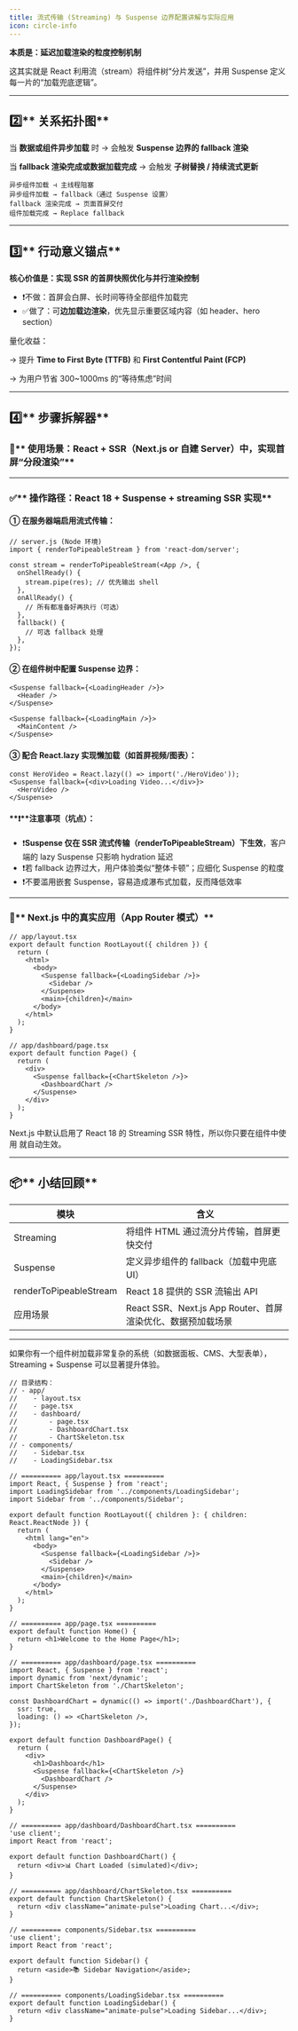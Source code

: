 ```yaml
---
title: 流式传输 (Streaming) 与 Suspense 边界配置讲解与实际应用
icon: circle-info
---
```


**本质是：延迟加载渲染的粒度控制机制**

这其实就是 React 利用流（stream）将组件树“分片发送”，并用 Suspense 定义每一片的“加载兜底逻辑”。

---

## **2️⃣**** 关系拓扑图**
  


当 **数据或组件异步加载** 时 → 会触发 **Suspense 边界的 fallback 渲染**

当 **fallback 渲染完成或数据加载完成** → 会触发 **子树替换 / 持续流式更新**

```plain
异步组件加载 ⊣ 主线程阻塞
异步组件加载 → fallback（通过 Suspense 设置）
fallback 渲染完成 → 页面首屏交付
组件加载完成 → Replace fallback
```

---

## **3️⃣**** 行动意义锚点**
  


**核心价值是：实现 SSR 的首屏快照优化与并行渲染控制**

+ ❗不做：首屏会白屏、长时间等待全部组件加载完
+ ✅做了：可**边加载边渲染**，优先显示重要区域内容（如 header、hero section）

  


量化收益：

→ 提升 **Time to First Byte (TTFB)** 和 **First Contentful Paint (FCP)**

→ 为用户节省 300~1000ms 的“等待焦虑”时间

---

## **4️⃣**** 步骤拆解器**
  


### **🎯**** 使用场景：React + SSR（Next.js or 自建 Server）中，实现首屏“分段渲染”**
---

### **✅**** 操作路径：React 18 + Suspense + streaming SSR 实现**
  


#### **① 在服务器端启用流式传输：**
```plain
// server.js (Node 环境)
import { renderToPipeableStream } from 'react-dom/server';

const stream = renderToPipeableStream(<App />, {
  onShellReady() {
    stream.pipe(res); // 优先输出 shell
  },
  onAllReady() {
    // 所有都准备好再执行（可选）
  },
  fallback() {
    // 可选 fallback 处理
  },
});
```

#### **② 在组件树中配置 Suspense 边界：**
```plain
<Suspense fallback={<LoadingHeader />}>
  <Header />
</Suspense>

<Suspense fallback={<LoadingMain />}>
  <MainContent />
</Suspense>
```

#### **③ 配合 React.lazy 实现懒加载（如首屏视频/图表）：**
```plain
const HeroVideo = React.lazy(() => import('./HeroVideo'));
<Suspense fallback={<div>Loading Video...</div>}>
  <HeroVideo />
</Suspense>
```

#### **❗****注意事项（坑点）：**
+ ❗**Suspense 仅在 SSR 流式传输（renderToPipeableStream）下生效**，客户端的 lazy Suspense 只影响 hydration 延迟
+ ❗若 fallback 边界过大，用户体验类似“整体卡顿”；应细化 Suspense 的粒度
+ ❗不要滥用嵌套 Suspense，容易造成瀑布式加载，反而降低效率

---

### **🎯**** Next.js 中的真实应用（App Router 模式）**
```plain
// app/layout.tsx
export default function RootLayout({ children }) {
  return (
    <html>
      <body>
        <Suspense fallback={<LoadingSidebar />}>
          <Sidebar />
        </Suspense>
        <main>{children}</main>
      </body>
    </html>
  );
}
```

```plain
// app/dashboard/page.tsx
export default function Page() {
  return (
    <div>
      <Suspense fallback={<ChartSkeleton />}>
        <DashboardChart />
      </Suspense>
    </div>
  );
}
```

Next.js 中默认启用了 React 18 的 Streaming SSR 特性，所以你只要在组件中使用 <Suspense> 就自动生效。

---

## **📦**** 小结回顾**
| **模块** | **含义** |
| --- | --- |
| Streaming | 将组件 HTML 通过流分片传输，首屏更快交付 |
| Suspense | 定义异步组件的 fallback（加载中兜底 UI） |
| renderToPipeableStream | React 18 提供的 SSR 流输出 API |
| 应用场景 | React SSR、Next.js App Router、首屏渲染优化、数据预加载场景 |


---

如果你有一个组件树加载非常复杂的系统（如数据面板、CMS、大型表单），Streaming + Suspense 可以显著提升体验。

  


```plain
// 目录结构：
// - app/
//    - layout.tsx
//    - page.tsx
//    - dashboard/
//        - page.tsx
//        - DashboardChart.tsx
//        - ChartSkeleton.tsx
// - components/
//    - Sidebar.tsx
//    - LoadingSidebar.tsx

// ========== app/layout.tsx ==========
import React, { Suspense } from 'react';
import LoadingSidebar from '../components/LoadingSidebar';
import Sidebar from '../components/Sidebar';

export default function RootLayout({ children }: { children: React.ReactNode }) {
  return (
    <html lang="en">
      <body>
        <Suspense fallback={<LoadingSidebar />}>
          <Sidebar />
        </Suspense>
        <main>{children}</main>
      </body>
    </html>
  );
}

// ========== app/page.tsx ==========
export default function Home() {
  return <h1>Welcome to the Home Page</h1>;
}

// ========== app/dashboard/page.tsx ==========
import React, { Suspense } from 'react';
import dynamic from 'next/dynamic';
import ChartSkeleton from './ChartSkeleton';

const DashboardChart = dynamic(() => import('./DashboardChart'), {
  ssr: true,
  loading: () => <ChartSkeleton />,
});

export default function DashboardPage() {
  return (
    <div>
      <h1>Dashboard</h1>
      <Suspense fallback={<ChartSkeleton />}
        <DashboardChart />
      </Suspense>
    </div>
  );
}

// ========== app/dashboard/DashboardChart.tsx ==========
'use client';
import React from 'react';

export default function DashboardChart() {
  return <div>📊 Chart Loaded (simulated)</div>;
}

// ========== app/dashboard/ChartSkeleton.tsx ==========
export default function ChartSkeleton() {
  return <div className="animate-pulse">Loading Chart...</div>;
}

// ========== components/Sidebar.tsx ==========
'use client';
import React from 'react';

export default function Sidebar() {
  return <aside>📚 Sidebar Navigation</aside>;
}

// ========== components/LoadingSidebar.tsx ==========
export default function LoadingSidebar() {
  return <div className="animate-pulse">Loading Sidebar...</div>;
}
```

